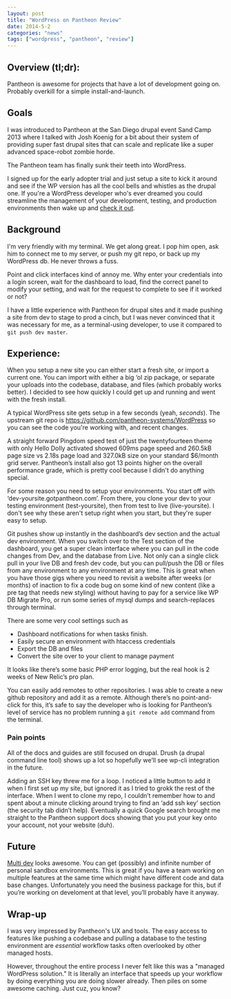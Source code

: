 ```yaml
---
layout: post
title: "WordPress on Pantheon Review"
date: 2014-5-2
categories: "news"
tags: ["wordpress", "pantheon", "review"]
---
```


## Overview (tl;dr): 

Pantheon is awesome for projects that have a lot of development going on. Probably overkill for a simple install-and-launch.

## Goals

I was introduced to Pantheon at the San Diego drupal event Sand Camp 2013 where I talked with Josh Koenig for a bit about their system of providing super fast drupal sites that can scale and replicate like a super advanced space-robot zombie horde. 

The Pantheon team has finally sunk their teeth into WordPress.

I signed up for the early adopter trial and just setup a site to kick it around and see if the WP version has all the cool bells and whistles as the drupal one. If you're a WordPress developer who's ever dreamed you could streamline the management of your development, testing, and production environments then wake up and [check it out](https://dashboard.getpantheon.com/register). 

## Background

I'm very friendly with my terminal. We get along great. I pop him open, ask him to connect me to my server, or push my git repo, or back up my WordPress db. He never throws a fuss.

Point and click interfaces kind of annoy me. Why enter your credentials into a login screen, wait for the dashboard to load, find the correct panel to modify your setting, and wait for the request to complete to see if it worked or not?

I have a little experience with Pantheon for drupal sites and it made pushing a site from dev to stage to prod a cinch, but I was never convinced that it was necessary for me, as a terminal-using developer, to use it compared to `git push dev master`.

## Experience:

When you setup a new site you can either start a fresh site, or import a current one. You can import with either a big ‘ol zip package, or separate your uploads into the codebase, database, and files (which probably works better). I decided to see how quickly I could get up and running and went with the fresh install. 

A typical WordPress site gets setup in a few seconds (yeah, *seconds*). The upstream git repo is https://github.com/pantheon-systems/WordPress so you can see the code you're working with, and recent changes.

A straight forward Pingdom speed test of just the twentyfourteen theme with only Hello Dolly activated showed 609ms page speed and 260.5kB page size vs 2.18s page load and 327.0kB size on your standard $6/month grid server. Pantheon’s install also got 13 points higher on the overall performance grade, which is pretty cool because I didn't do anything special.

For some reason you need to setup your environments. You start off with ‘dev-yoursite.gotpantheon.com’. From there, you clone your dev to your testing environment (test-yoursite), then from test to live (live-yoursite). I don't see why these aren't setup right when you start, but they're super easy to setup.

Git pushes show up instantly in the dashboard’s dev section and the actual dev environment. When you switch over to the Test section of the dashboard, you get a super clean interface where you can pull in the code changes from Dev, and the database from Live. Not only can a single click pull in your live DB and fresh dev code, but you can pull/push the DB or files from any environment to any environment at any time. This is great when you have those gigs where you need to revisit a website after weeks (or months) of inaction to fix a code bug on some kind of new content (like a pre tag that needs new styling) without having to pay for a service like WP DB Migrate Pro, or run some series of mysql dumps and search-replaces through terminal.

There are some very cool settings such as 

- Dashboard notifications for when tasks finish.
- Easily secure an environment with htaccess credentials
- Export the DB and files
- Convert the site over to your client to manage payment

It looks like there’s some basic PHP error logging, but the real hook is 2 weeks of New Relic’s pro plan.

You can easily add remotes to other repositories. I was able to create a new github repository and add it as a remote. Although there’s no point-and-click for this, it’s safe to say the developer who is looking for Pantheon’s level of service has no problem running a `git remote add` command from the terminal.

### Pain points

All of the docs and guides are still focused on drupal. Drush (a drupal command line tool) shows up a lot so hopefully we’ll see wp-cli integration in the future.

Adding an SSH key threw me for a loop. I noticed a little button to add it when I first set up my site, but ignored it as I tried to grokk the rest of the interface. When I went to clone my repo, I couldn’t remember how to and spent about a minute clicking around trying to find an ‘add ssh key’ section (the security tab didn’t help). Eventually a quick Google search brought me straight to the Pantheon support docs showing that you put your key onto your account, not your website (duh).

## Future 

[Multi dev](https://www.getpantheon.com/multidev) looks awesome. You can get (possibly) and infinite number of personal sandbox environments. This is great if you have a team working on multiple features at the same time which might have different code and data base changes. Unfortunately you need the business package for this, but if you’re working on develoment at that level, you’ll probably have it anyway.

## Wrap-up

I was very impressed by Pantheon's UX and tools. The easy access to features like pushing a codebase and pulling a database to the testing environment are *essential* workflow tasks often overlooked by other managed hosts. 

However, throughout the entire process I never felt like this was a "managed WordPress solution." It is literally an interface that speeds up your workflow by doing everything you are doing slower already. Then piles on some awesome caching. Just cuz, you know?